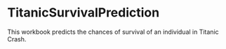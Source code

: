 # TitanicSurvivalPrediction
This workbook predicts the chances of survival of an individual in Titanic Crash.
